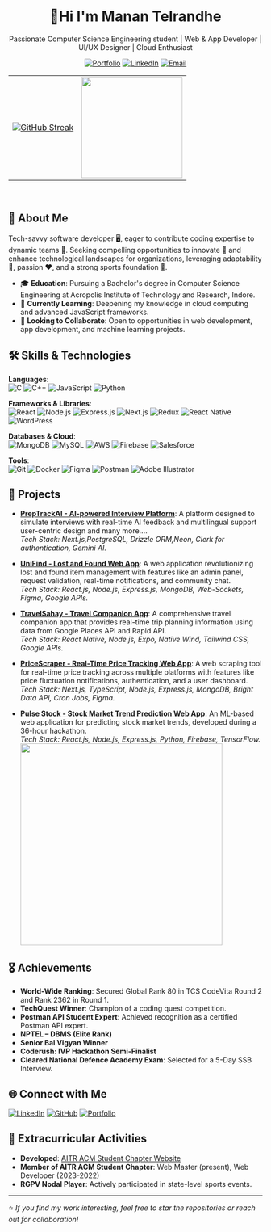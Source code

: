 <div align="center">
  <h1>🚀Hi I'm Manan Telrandhe</h1>
 
  <p>Passionate Computer Science Engineering student | Web & App Developer | UI/UX Designer | Cloud Enthusiast</p>
  
  <a href="https://manan18.vercel.app"><img src="https://img.shields.io/badge/Portfolio-Visit%20My%20Portfolio-blue" alt="Portfolio"></a>
  <a href="https://www.linkedin.com/in/manan-telrandhe/"><img src="https://img.shields.io/badge/LinkedIn-Connect%20with%20me-blue" alt="LinkedIn"></a>
  <a href="mailto:telrandhemanan@gmail.com"><img src="https://img.shields.io/badge/Email-telrandhemanan%40gmail.com-blue" alt="Email"></a>
</div>

<table align="center" cellpadding="100">
  <tr>
    <td><a href="https://git.io/streak-stats"><img src="https://streak-stats.demolab.com?user=MaNaN1803&theme=dark&border_radius=11.6&date_format=%5BY%20%5DM%20j&fire=EB4003" alt="GitHub Streak" /></a></td>
    <td><img src="https://media4.giphy.com/media/v1.Y2lkPTc5MGI3NjExOXJsYTZoYjR0d25taXV3dDV3cDhyOW4wZmlycnh5cDJsM3BkazJ0MCZlcD12MV9pbnRlcm5hbF9naWZfYnlfaWQmY3Q9Zw/co311YPzZrDlMl4Z7p/giphy.gif" width="200"/></td>
  </tr>
</table>


<br>

## 🚀 About Me
Tech-savvy software developer 🖥️, eager to contribute coding expertise to dynamic teams 🤝. Seeking compelling opportunities to innovate 🚀 and enhance technological landscapes for organizations, leveraging adaptability 🧩, passion ❤️, and a strong sports foundation 🏅.

- 🎓 **Education**: Pursuing a Bachelor's degree in Computer Science Engineering at Acropolis Institute of Technology and Research, Indore.
- 🌱 **Currently Learning**: Deepening my knowledge in cloud computing and advanced JavaScript frameworks.
- 👯 **Looking to Collaborate**: Open to opportunities in web development, app development, and machine learning projects.

## 🛠️ Skills & Technologies

**Languages**:  
![C](https://img.shields.io/badge/-C-333333?style=flat&logo=c) ![C++](https://img.shields.io/badge/-C++-333333?style=flat&logo=cplusplus) ![JavaScript](https://img.shields.io/badge/-JavaScript-333333?style=flat&logo=javascript) ![Python](https://img.shields.io/badge/-Python-333333?style=flat&logo=python)

**Frameworks & Libraries**:  
![React](https://img.shields.io/badge/-React-333333?style=flat&logo=react) ![Node.js](https://img.shields.io/badge/-Node.js-333333?style=flat&logo=nodedotjs) ![Express.js](https://img.shields.io/badge/-Express.js-333333?style=flat&logo=express) ![Next.js](https://img.shields.io/badge/-Next.js-333333?style=flat&logo=nextdotjs) ![Redux](https://img.shields.io/badge/-Redux-333333?style=flat&logo=redux) ![React Native](https://img.shields.io/badge/-React%20Native-333333?style=flat&logo=react) ![WordPress](https://img.shields.io/badge/-WordPress-333333?style=flat&logo=wordpress)

**Databases & Cloud**:  
![MongoDB](https://img.shields.io/badge/-MongoDB-333333?style=flat&logo=mongodb) ![MySQL](https://img.shields.io/badge/-MySQL-333333?style=flat&logo=mysql) ![AWS](https://img.shields.io/badge/-AWS-333333?style=flat&logo=amazonaws) ![Firebase](https://img.shields.io/badge/-Firebase-333333?style=flat&logo=firebase) ![Salesforce](https://img.shields.io/badge/-Salesforce-333333?style=flat&logo=salesforce)

**Tools**:  
![Git](https://img.shields.io/badge/-Git-333333?style=flat&logo=git) ![Docker](https://img.shields.io/badge/-Docker-333333?style=flat&logo=docker) ![Figma](https://img.shields.io/badge/-Figma-333333?style=flat&logo=figma) ![Postman](https://img.shields.io/badge/-Postman-333333?style=flat&logo=postman) ![Adobe Illustrator](https://img.shields.io/badge/-Adobe%20Illustrator-333333?style=flat&logo=adobeillustrator)

## 💼 Projects

- **[PrepTrackAI - AI-powered Interview Platform](https://preptrackai.vercel.app/)**: A platform designed to simulate interviews with real-time AI feedback and multilingual support user-centric design and many more....  
  *Tech Stack: Next.js,PostgreSQL, Drizzle ORM,Neon, Clerk for authentication, Gemini AI.*

- **[UniFind - Lost and Found Web App](#)**: A web application revolutionizing lost and found item management with features like an admin panel, request validation, real-time notifications, and community chat.  
  *Tech Stack: React.js, Node.js, Express.js, MongoDB, Web-Sockets, Figma, Google APIs.*

- **[TravelSahay - Travel Companion App](#)**: A comprehensive travel companion app that provides real-time trip planning information using data from Google Places API and Rapid API.  
  *Tech Stack: React Native, Node.js, Expo, Native Wind, Tailwind CSS, Google APIs.*

- **[PriceScraper - Real-Time Price Tracking Web App](#)**: A web scraping tool for real-time price tracking across multiple platforms with features like price fluctuation notifications, authentication, and a user dashboard.  
  *Tech Stack: Next.js, TypeScript, Node.js, Express.js, MongoDB, Bright Data API, Cron Jobs, Figma.*

- **[Pulse Stock - Stock Market Trend Prediction Web App](#)**: An ML-based web application for predicting stock market trends, developed during a 36-hour hackathon.  
  *Tech Stack: React.js, Node.js, Express.js, Python, Firebase, TensorFlow.*
  <br>
   <img src="https://user-images.githubusercontent.com/74038190/235224431-e8c8c12e-6826-47f1-89fb-2ddad83b3abf.gif" width="400">

## 🎖️ Achievements
- **World-Wide Ranking**: Secured Global Rank 80 in TCS CodeVita Round 2 and Rank 2362 in Round 1.
- **TechQuest Winner**: Champion of a coding quest competition.
- **Postman API Student Expert**: Achieved recognition as a certified Postman API expert.
- **NPTEL – DBMS (Elite Rank)**
- **Senior Bal Vigyan Winner**
- **Coderush: IVP Hackathon Semi-Finalist**
- **Cleared National Defence Academy Exam**: Selected for a 5-Day SSB Interview.

## 🌐 Connect with Me

[![LinkedIn](https://img.shields.io/badge/LinkedIn-Connect%20with%20me-blue)](https://www.linkedin.com/in/manan-telrandhe/)
[![GitHub](https://img.shields.io/badge/GitHub-Follow%20me-blue)](https://github.com/MaNaN1803)
[![Portfolio](https://img.shields.io/badge/Portfolio-Visit%20My%20Portfolio-blue)](https://bit.ly/manan_dev)

## 🎨 Extracurricular Activities

- **Developed**: [AITR ACM Student Chapter Website](https://aitr.acm.org)
- **Member of AITR ACM Student Chapter**: Web Master (present), Web Developer (2023-2022)
- **RGPV Nodal Player**: Actively participated in state-level sports events.

---

⭐️ *If you find my work interesting, feel free to star the repositories or reach out for collaboration!*
